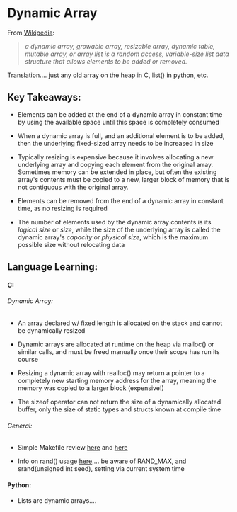 # Dynamic Array

From [Wikipedia](https://www.wikiwand.com/en/Dynamic_array):

> *a dynamic array, growable array, resizable array, dynamic table, mutable array, or array list is a random access, variable-size list data structure that allows elements to be added or removed.*

Translation.... just any old array on the heap in C, list() in python, etc.


## Key Takeaways:

- Elements can be added at the end of a dynamic array in constant time by using the available space until this space is completely consumed

- When a dynamic array is full, and an additional element is to be added, then the underlying fixed-sized array needs to be increased in size

- Typically resizing is expensive because it involves allocating a new underlying array and copying each element from the original array.  Sometimes memory can be extended in place, but often the existing array's contents must be copied to a new, larger block of memory that is not contiguous with the original array.

- Elements can be removed from the end of a dynamic array in constant time, as no resizing is required

- The number of elements used by the dynamic array contents is its *logical size* or *size*, while the size of the underlying array is called the dynamic array's *capacity* or *physical size*, which is the maximum possible size without relocating data

## Language Learning:

#### C:

###### Dynamic Array:

- An array declared w/ fixed length is allocated on the stack and cannot
  be dynamically resized

- Dynamic arrays are allocated at runtime on the heap via malloc() or similar
  calls, and must be freed manually once their scope has run its course

- Resizing a dynamic array with realloc() may return a pointer to a completely
  new starting memory address for the array, meaning the memory was copied to a
  larger block (expensive!)

- The sizeof operator can not return the size of a dynamically allocated
  buffer, only the size of static types and structs known at compile time

###### General:

- Simple Makefile review [here](https://cs.colby.edu/maxwell/courses/tutorials/maketutor/) and [here](https://makefiletutorial.com/)

- Info on rand() usage [here](https://stackoverflow.com/questions/822323/how-to-generate-a-random-int-in-c)....  be aware of RAND_MAX, and srand(unsigned int seed), setting via current system time


#### Python:

- Lists are dynamic arrays....

